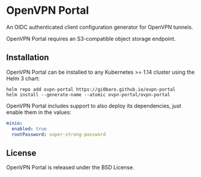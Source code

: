 # OpenVPN Portal

An OIDC authenticated client configuration generator for OpenVPN tunnels.

OpenVPN Portal requires an S3-compatible object storage endpoint.

## Installation

OpenVPN Portal can be installed to any Kubernetes >= 1.14 cluster using the Helm 3 chart:

```
helm repo add ovpn-portal https://gi0baro.github.io/ovpn-portal
helm install --generate-name --atomic ovpn-portal/ovpn-portal
```

OpenVPN Portal includes support to also deploy its dependencies, just enable them in the values:

```yaml
minio:
  enabled: true
  rootPassword: super-strong-password
```

## License

OpenVPN Portal is released under the BSD License.
